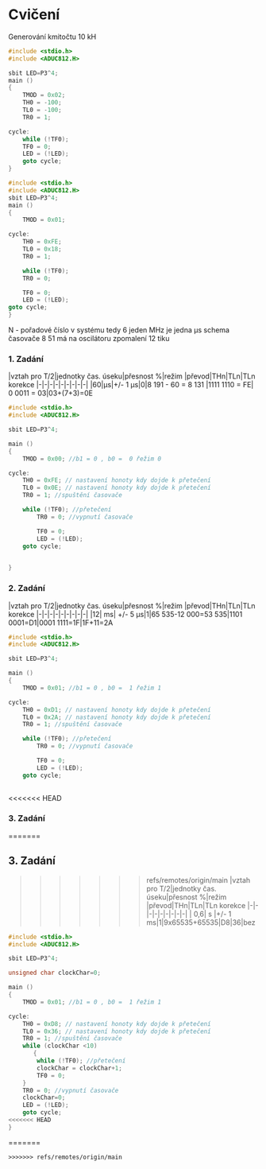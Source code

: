 # Cvičení
Generování kmitočtu 10 kH
```c
#include <stdio.h>
#include <ADUC812.H>

sbit LED=P3^4;
main ()
{
    TMOD = 0x02;
    TH0 = -100;
    TL0 = -100;
    TR0 = 1;

cycle:  
    while (!TF0);
    TF0 = 0;
    LED = (!LED);
    goto cycle;
}
```

```c
#include <stdio.h>
#include <ADUC812.H>
sbit LED=P3^4;
main ()
{
    TMOD = 0x01;

cycle:
    TH0 = 0xFE;
    TL0 = 0x18;
    TR0 = 1;

    while (!TF0);
    TR0 = 0;

    TF0 = 0;
    LED = (!LED);
goto cycle;
}
````
N - pořadové číslo v systému tedy 6
jeden MHz je jedna µs
schema časovače 8 51 má na oscilátoru zpomalení 12 tiku


### 1. Zadání
|vztah pro T/2|jednotky čas. úseku|přesnost %|režim |převod|THn|TLn|TLn korekce
|-|-|-|-|-|-|-|-|-|
|60|µs|+/- 1 µs|0|8 191 - 60 = 8 131 |1111 1110 = FE| 0 0011 = 03|03+(7+3)=0E
```C
#include <stdio.h>
#include <ADUC812.H>

sbit LED=P3^4;

main ()
{
    TMOD = 0x00; //b1 = 0 , b0 =  0 řežim 0

cycle:
    TH0 = 0xFE; // nastavení honoty kdy dojde k přetečení
    TL0 = 0x0E; // nastavení honoty kdy dojde k přetečení
    TR0 = 1; //spuštění časovače

    while (!TF0); //přetečení
        TR0 = 0; //vypnutí časovače

        TF0 = 0;
        LED = (!LED);
    goto cycle;

    
}
```
### 2. Zadání
|vztah pro T/2|jednotky čas. úseku|přesnost %|režim |převod|THn|TLn|TLn korekce
|-|-|-|-|-|-|-|-|-|
|12| ms| +/- 5 µs|1|65 535-12 000=53 535|1101 0001=D1|0001 1111=1F|1F+11=2A

```c
#include <stdio.h>
#include <ADUC812.H>

sbit LED=P3^4;

main ()
{
    TMOD = 0x01; //b1 = 0 , b0 =  1 řežim 1

cycle:
    TH0 = 0xD1; // nastavení honoty kdy dojde k přetečení
    TL0 = 0x2A; // nastavení honoty kdy dojde k přetečení
    TR0 = 1; //spuštění časovače

    while (!TF0); //přetečení
        TR0 = 0; //vypnutí časovače

        TF0 = 0;
        LED = (!LED);
    goto cycle;
    
```
<<<<<<< HEAD
### 3. Zadání
=======
## 3. Zadání
>>>>>>> refs/remotes/origin/main
|vztah pro T/2|jednotky čas. úseku|přesnost %|režim |převod|THn|TLn|TLn korekce
|-|-|-|-|-|-|-|-|-|
| 0,6| s |+/- 1 ms|1|9x65535+65535|D8|36|bez
```c
#include <stdio.h>
#include <ADUC812.H>

sbit LED=P3^4;

unsigned char clockChar=0;

main ()
{
    TMOD = 0x01; //b1 = 0 , b0 =  1 řežim 1

cycle:
    TH0 = 0xD8; // nastavení honoty kdy dojde k přetečení
    TL0 = 0x36; // nastavení honoty kdy dojde k přetečení
    TR0 = 1; //spuštění časovače
    while (clockChar <10)
       {
        while (!TF0); //přetečení
        clockChar = clockChar+1;
        TF0 = 0;
    }
    TR0 = 0; //vypnutí časovače
    clockChar=0;
    LED = (!LED);
    goto cycle;
<<<<<<< HEAD
}
```
=======
    
```
>>>>>>> refs/remotes/origin/main
